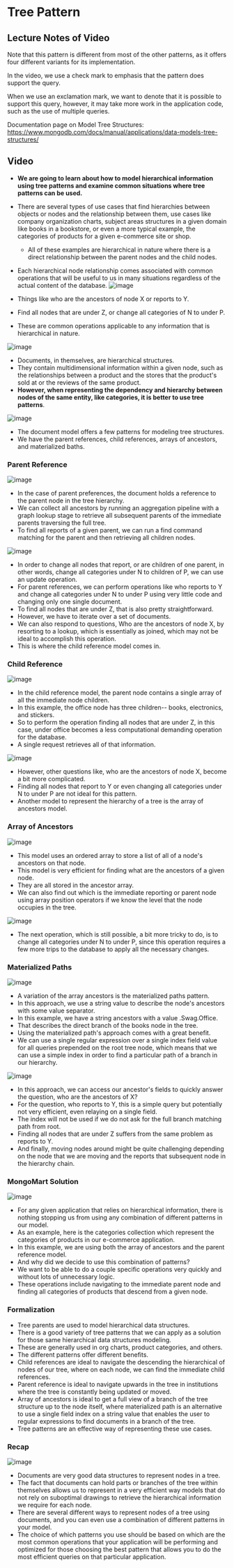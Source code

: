 # Tree Pattern

## Lecture Notes of Video

Note that this pattern is different from most of the other patterns, as it offers four different variants for its implementation.

In the video, we use a check mark to emphasis that the pattern does support the query.

When we use an exclamation mark, we want to denote that it is possible to support this query, however, it may take more work in the application code, such as the use of multiple queries.

Documentation page on Model Tree Structures:
https://www.mongodb.com/docs/manual/applications/data-models-tree-structures/

## Video

- **We are going to learn about how to model hierarchical information using tree patterns and examine common situations where tree patterns can be used.**
- There are several types of use cases that find hierarchies between objects or nodes and the relationship between them, use cases like company organization charts, subject areas structures in a given domain like books in a bookstore, or even a more typical example, the categories of products for a given e-commerce site or shop.
  - All of these examples are hierarchical in nature where there is a direct relationship between the parent nodes and the child nodes.
- Each hierarchical node relationship comes associated with common operations that will be useful to us in many situations regardless of the actual content of the database.
  ![image](./images/common-operations.png)

- Things like who are the ancestors of node X or reports to Y.
- Find all nodes that are under Z, or change all categories of N to under P.
- These are common operations applicable to any information that is hierarchical in nature.

![image](./images/documents-multidimentional.png)

- Documents, in themselves, are hierarchical structures.
- They contain multidimensional information within a given node, such as the relationships between a product and the stores that the product's sold at or the reviews of the same product.
- **However, when representing the dependency and hierarchy between nodes of the same entity, like categories, it is better to use tree patterns**.

![image](./images/model-tree-structures.png)

- The document model offers a few patterns for modeling tree structures.
- We have the parent references, child references, arrays of ancestors, and materialized baths.

### Parent Reference

![image](./images/parent-reference.png)

- In the case of parent preferences, the document holds a reference to the parent node in the tree hierarchy.
- We can collect all ancestors by running an aggregation pipeline with a graph lookup stage to retrieve all subsequent parents of the immediate parents traversing the full tree.
- To find all reports of a given parent, we can run a find command matching for the parent and then retrieving all children nodes.

![image](./images/parent-reference-2.png)

- In order to change all nodes that report, or are children of one parent, in other words, change all categories under N to children of P, we can use an update operation.
- For parent references, we can perform operations like who reports to Y and change all categories under N to under P using very little code and changing only one single document.
- To find all nodes that are under Z, that is also pretty straightforward.
- However, we have to iterate over a set of documents.
- We can also respond to questions, Who are the ancestors of node X, by resorting to a lookup, which is essentially as joined, which may not be ideal to accomplish this operation.
- This is where the child reference model comes in.

### Child Reference

![image](./images/child-reference.png)

- In the child reference model, the parent node contains a single array of all the immediate node children.
- In this example, the office node has three children-- books, electronics, and stickers.
- So to perform the operation finding all nodes that are under Z, in this case, under office becomes a less computational demanding operation for the database.
- A single request retrieves all of that information.

![image](./images/child-reference-2.png)

- However, other questions like, who are the ancestors of node X, become a bit more complicated.
- Finding all nodes that report to Y or even changing all categories under N to under P are not ideal for this pattern.
- Another model to represent the hierarchy of a tree is the array of ancestors model.

### Array of Ancestors

![image](./images/array-of-ancestors.png)

- This model uses an ordered array to store a list of all of a node's ancestors on that node.
- This model is very efficient for finding what are the ancestors of a given node.
- They are all stored in the ancestor array.
- We can also find out which is the immediate reporting or parent node using array position operators if we know the level that the node occupies in the tree.

![image](./images/array-of-ansectors-2.png)

- The next operation, which is still possible, a bit more tricky to do, is to change all categories under N to under P, since this operation requires a few more trips to the database to apply all the necessary changes.

### Materialized Paths

![image](./images/materialized-paths.png)

- A variation of the array ancestors is the materialized paths pattern.
- In this approach, we use a string value to describe the node's ancestors with some value separator.
- In this example, we have a string ancestors with a value .Swag.Office.
- That describes the direct branch of the books node in the tree.
- Using the materialized path's approach comes with a great benefit.
- We can use a single regular expression over a single index field value for all queries prepended on the root tree node, which means that we can use a simple index in order to find a particular path of a branch in our hierarchy.

![image](./images/materialized-paths-2.png)

- In this approach, we can access our ancestor's fields to quickly answer the question, who are the ancestors of X?
- For the question, who reports to Y, this is a simple query but potentially not very efficient, even relaying on a single field.
- The index will not be used if we do not ask for the full branch matching path from root.
- Finding all nodes that are under Z suffers from the same problem as reports to Y.
- And finally, moving nodes around might be quite challenging depending on the node that we are moving and the reports that subsequent node in the hierarchy chain.

### MongoMart Solution

![image](./images/mongomart-solution.png)

- For any given application that relies on hierarchical information, there is nothing stopping us from using any combination of different patterns in our model.
- As an example, here is the categories collection which represent the categories of products in our e-commerce application.
- In this example, we are using both the array of ancestors and the parent reference model.
- And why did we decide to use this combination of patterns?
- We want to be able to do a couple specific operations very quickly and without lots of unnecessary logic.
- These operations include navigating to the immediate parent node and finding all categories of products that descend from a given node.

### Formalization

- Tree parents are used to model hierarchical data structures.
- There is a good variety of tree patterns that we can apply as a solution for those same hierarchical data structures modeling.
- These are generally used in org charts, product categories, and others.
- The different patterns offer different benefits.
- Child references are ideal to navigate the descending the hierarchical of nodes of our tree, where on each node, we can find the immediate child references.
- Parent reference is ideal to navigate upwards in the tree in institutions where the tree is constantly being updated or moved.
- Array of ancestors is ideal to get a full view of a branch of the tree structure up to the node itself, where materialized path is an alternative to use a single field index on a string value that enables the user to regular expressions to find documents in a branch of the tree.
- Tree patterns are an effective way of representing these use cases.

### Recap

![image](./images/recap.png)

- Documents are very good data structures to represent nodes in a tree.
- The fact that documents can hold parts or branches of the tree within themselves allows us to represent in a very efficient way models that do not rely on suboptimal drawings to retrieve the hierarchical information we require for each node.
- There are several different ways to represent nodes of a tree using documents, and you can even use a combination of different patterns in your model.
- The choice of which patterns you use should be based on which are the most common operations that your application will be performing and optimized for those choosing the best pattern that allows you to do the most efficient queries on that particular application.
